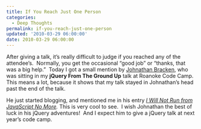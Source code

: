 ```yaml
---
title: If You Reach Just One Person
categories:
  - Deep Thoughts
permalink: if-you-reach-just-one-person
updated: '2010-03-29 06:00:00'
date: 2010-03-29 06:00:00
---
```


<p>After giving a talk, it’s really difficult to judge if you reached any of the attendee’s.&#160; Normally, you get the occasional “good job” or “thanks, that was a big help.”&#160; Today I got a small mention by <a href="http://blog.barkalot.com/">Johnathan Bracken</a>, who was sitting in my <strong>jQuery From The Ground Up</strong> talk at Roanoke Code Camp.&#160; This means a lot, because it shows that my talk stayed in Johnathan’s head past the end of the talk.&#160; </p>  <p>He just started blogging, and mentioned me in his entry <a href="http://blog.barkalot.com/post/I-will-not-run-from-JavaScript-No-More.aspx"><em>I Will Not Run from JavaScript No More</em></a><em>. </em>This is very cool to see.&#160; I wish Johnathan the best of luck in his jQuery adventures!&#160; And I expect him to give a jQuery talk at next year’s code camp.</p>